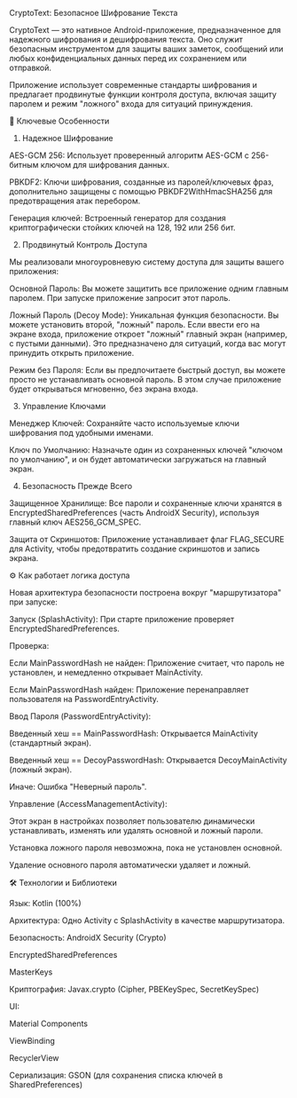 CryptoText: Безопасное Шифрование Текста

CryptoText — это нативное Android-приложение, предназначенное для надежного шифрования и дешифрования текста. Оно служит безопасным инструментом для защиты ваших заметок, сообщений или любых конфиденциальных данных перед их сохранением или отправкой.

Приложение использует современные стандарты шифрования и предлагает продвинутые функции контроля доступа, включая защиту паролем и режим "ложного" входа для ситуаций принуждения.

🚀 Ключевые Особенности

1. Надежное Шифрование

AES-GCM 256: Использует проверенный алгоритм AES-GCM с 256-битным ключом для шифрования данных.

PBKDF2: Ключи шифрования, созданные из паролей/ключевых фраз, дополнительно защищены с помощью PBKDF2WithHmacSHA256 для предотвращения атак перебором.

Генерация ключей: Встроенный генератор для создания криптографически стойких ключей на 128, 192 или 256 бит.

2. Продвинутый Контроль Доступа

Мы реализовали многоуровневую систему доступа для защиты вашего приложения:

Основной Пароль: Вы можете защитить все приложение одним главным паролем. При запуске приложение запросит этот пароль.

Ложный Пароль (Decoy Mode): Уникальная функция безопасности. Вы можете установить второй, "ложный" пароль. Если ввести его на экране входа, приложение откроет "ложный" главный экран (например, с пустыми данными). Это предназначено для ситуаций, когда вас могут принудить открыть приложение.

Режим без Пароля: Если вы предпочитаете быстрый доступ, вы можете просто не устанавливать основной пароль. В этом случае приложение будет открываться мгновенно, без экрана входа.

3. Управление Ключами

Менеджер Ключей: Сохраняйте часто используемые ключи шифрования под удобными именами.

Ключ по Умолчанию: Назначьте один из сохраненных ключей "ключом по умолчанию", и он будет автоматически загружаться на главный экран.

4. Безопасность Прежде Всего

Защищенное Хранилище: Все пароли и сохраненные ключи хранятся в EncryptedSharedPreferences (часть AndroidX Security), используя главный ключ AES256_GCM_SPEC.

Защита от Скриншотов: Приложение устанавливает флаг FLAG_SECURE для Activity, чтобы предотвратить создание скриншотов и запись экрана.

⚙️ Как работает логика доступа

Новая архитектура безопасности построена вокруг "маршрутизатора" при запуске:

Запуск (SplashActivity): При старте приложение проверяет EncryptedSharedPreferences.

Проверка:

Если MainPasswordHash не найден: Приложение считает, что пароль не установлен, и немедленно открывает MainActivity.

Если MainPasswordHash найден: Приложение перенаправляет пользователя на PasswordEntryActivity.

Ввод Пароля (PasswordEntryActivity):

Введенный хеш == MainPasswordHash: Открывается MainActivity (стандартный экран).

Введенный хеш == DecoyPasswordHash: Открывается DecoyMainActivity (ложный экран).

Иначе: Ошибка "Неверный пароль".

Управление (AccessManagementActivity):

Этот экран в настройках позволяет пользователю динамически устанавливать, изменять или удалять основной и ложный пароли.

Установка ложного пароля невозможна, пока не установлен основной.

Удаление основного пароля автоматически удаляет и ложный.

🛠 Технологии и Библиотеки

Язык: Kotlin (100%)

Архитектура: Одно Activity с SplashActivity в качестве маршрутизатора.

Безопасность: AndroidX Security (Crypto)

EncryptedSharedPreferences

MasterKeys

Криптография: Javax.crypto (Cipher, PBEKeySpec, SecretKeySpec)

UI:

Material Components

ViewBinding

RecyclerView

Сериализация: GSON (для сохранения списка ключей в SharedPreferences)
